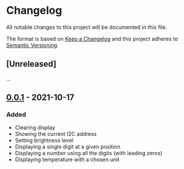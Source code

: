 # Changelog

All notable changes to this project will be documented in this file.

The format is based on [Keep a Changelog](http://keepachangelog.com/en/1.0.0/)
and this project adheres to [Semantic Versioning](http://semver.org/spec/v2.0.0.html).

## [Unreleased]
...

## [0.0.1] - 2021-10-17

### Added
- Clearing display
- Showing the current I2C address
- Setting brightness level
- Displaying a single digit at a given position
- Displaying a number using all the digits (with leading zeros)
- Displaying temperature with a chosen unit

[0.0.1]: https://github.com/nebelgrau77/akafugu_twidisplay-rs/releases/tag/v0.0.1
